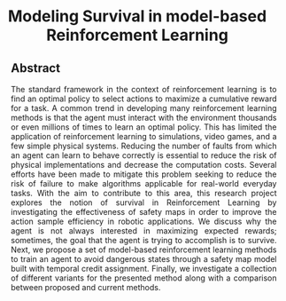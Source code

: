 <h1 style="text-align: center;"> Modeling Survival in model-based Reinforcement Learning</h1>
<ul style="text-align: justify;">
<h2><strong>Abstract</strong></h2>
<p style="text-align: justify;">The standard framework in the context of reinforcement learning is to find an optimal policy to select actions to maximize a cumulative reward for a task. A common trend in developing many reinforcement learning methods is that the agent must interact with the environment thousands or even millions of times to learn an optimal policy. This has limited the application of reinforcement learning to simulations, video games, and a few simple physical systems. Reducing the number of faults from which an agent can learn to behave correctly is essential to reduce the risk of physical implementations and decrease the computation costs. Several efforts have been made to mitigate this problem seeking to reduce the risk of failure to make algorithms applicable for real-world everyday tasks. 
With the aim to contribute to this area, this research project explores the notion of survival in Reinforcement Learning by investigating the effectiveness of safety maps in order to improve the action sample efficiency in robotic applications. We discuss why the agent is not always interested in maximizing expected rewards; sometimes, the goal that the agent is trying to accomplish is to survive. Next, we propose a set of model-based reinforcement learning methods to train an agent to avoid dangerous states through a safety map model built with temporal credit assignment. Finally, we investigate a collection of different variants for the presented method along with a comparison between proposed and current methods.
</p>
